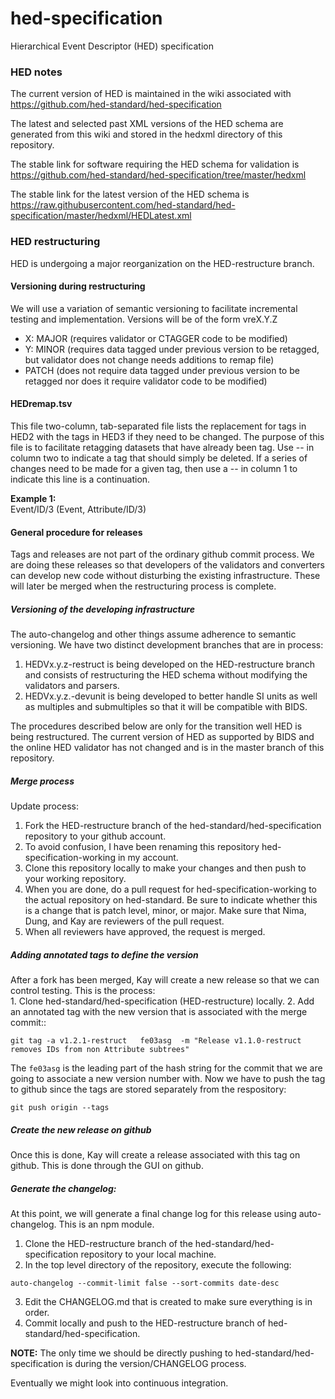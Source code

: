 # hed-specification
Hierarchical Event Descriptor (HED) specification

### HED notes
The current version of HED is maintained in the wiki associated with
https://github.com/hed-standard/hed-specification
 
The latest and selected past XML versions of the HED schema are generated
from this wiki and stored in the hedxml directory of this repository. 

The stable link for software requiring the HED schema for validation is
https://github.com/hed-standard/hed-specification/tree/master/hedxml

The stable link for the latest version of the HED schema is
https://raw.githubusercontent.com/hed-standard/hed-specification/master/hedxml/HEDLatest.xml

### HED restructuring
HED is undergoing a major reorganization on the HED-restructure branch.

#### Versioning during restructuring

We will use a variation of semantic versioning to facilitate incremental testing and implementation. Versions will be of the form vreX.Y.Z

* X: MAJOR (requires validator or CTAGGER code to be modified) 
* Y: MINOR (requires data tagged under previous version to be retagged, but validator does not change needs additions to remap file) 
* PATCH (does not require data tagged under previous version to be retagged nor does it require validator code to be modified) 

#### HEDremap.tsv
This file two-column, tab-separated file lists the replacement for tags in HED2 with the tags in HED3 if they need to be changed. The purpose of this file is to facilitate retagging datasets that have already been tag.  Use -- in column two to indicate a tag that should simply be deleted.  If a series of changes need to be made for a given tag, then use a -- in column 1 to indicate this line is a continuation.  

**Example 1:**  
Event/ID/3	(Event, Attribute/ID/3)


#### General procedure for releases

Tags and releases are not part of the ordinary github commit process.  We are doing these releases so that developers of the validators and converters can develop new code without disturbing the existing infrastructure. These will later be merged when the restructuring process is complete.


##### Versioning of the developing infrastructure
The auto-changelog and other things assume adherence to semantic versioning.  We have two distinct development branches that are in process:  
   1.  HEDVx.y.z-restruct is being developed on the HED-restructure branch and consists of restructuring the HED schema without modifying the validators and parsers.
   2.  HEDVx.y.z.-devunit is being developed to better handle SI units as well as multiples and submultiples so that it will be compatible with BIDS.

The procedures described below are only for the transition well HED is being restructured.  The current version of HED as supported by BIDS and the online HED validator has not changed and is in the master branch of this repository.

##### Merge process
Update process:  
   1.  Fork the HED-restructure branch of the hed-standard/hed-specification repository to your github account.  
   2.  To avoid confusion, I have been renaming this repository hed-specification-working in my account.  
   3.  Clone this repository locally to make your changes and then push to your working repository.
   4.  When you are done, do a pull request for hed-specification-working to the actual repository on hed-standard.  Be sure to indicate whether this is a change that is patch level, minor, or major. Make sure that Nima, Dung, and Kay are reviewers of the pull request.
   5.  When all reviewers have approved, the request is merged.  

##### Adding annotated tags to define the version
After a fork has been merged, Kay will create a new release so that we can control testing.  This is the process:  
    1. Clone hed-standard/hed-specification (HED-restructure) locally.
    2. Add an annotated tag with the new version that is associated with the merge commit:: 
```
git tag -a v1.2.1-restruct   fe03asg  -m "Release v1.1.0-restruct removes IDs from non Attribute subtrees"
```
The `fe03asg` is the leading part of the hash string for the commit that we are going to associate a new version number with. Now we have to push the tag to github since the tags are stored separately from the respository:

```
git push origin --tags
```

##### Create the new release on github
Once this is done, Kay will create a release associated with this tag on github.  This is done through the GUI on github.

##### Generate the changelog:
At this point, we will generate a final change log for this release using auto-changelog.  This is an npm module.

  1.  Clone the HED-restructure branch of the hed-standard/hed-specification repository to your local machine.  
  2.  In the top level directory of the repository, execute the following:  
```
auto-changelog --commit-limit false --sort-commits date-desc
```

  3.  Edit the CHANGELOG.md that is created to make sure everything is in order.  
  4.  Commit locally and push to the HED-restructure branch of hed-standard/hed-specification.
  

**NOTE:** The only time we should be directly pushing to hed-standard/hed-specification is during the version/CHANGELOG process.   

Eventually we might look into continuous integration.

